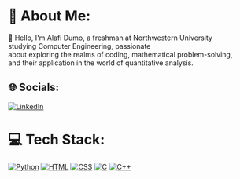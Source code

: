 # 💫 About Me:
👋 Hello, I'm Alafi Dumo, a freshman at Northwestern University<br>studying Computer Engineering, passionate<br>about exploring the realms of coding, mathematical problem-solving,<br>and their application in the world of quantitative analysis.<br>


## 🌐 Socials:
[![LinkedIn](https://img.shields.io/badge/LinkedIn-%230077B5.svg?logo=linkedin&logoColor=white)](https://www.linkedin.com/in/alafi-emmanuel-juma-d-34b00a270/) 

# 💻 Tech Stack:
[![Python](https://img.shields.io/badge/Python-3776AB?logo=python&logoColor=fff)](#) [![HTML](https://img.shields.io/badge/HTML-%23E34F26.svg?logo=html5&logoColor=white)](#) [![CSS](https://img.shields.io/badge/CSS-1572B6?logo=css3&logoColor=fff)](#) [![C](https://img.shields.io/badge/C-00599C?logo=c&logoColor=white)](#)	[![C++](https://img.shields.io/badge/C++-%2300599C.svg?logo=c%2B%2B&logoColor=white)](#)


